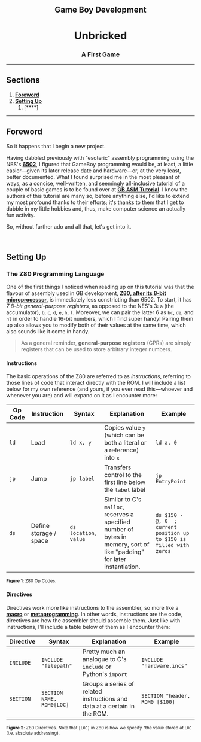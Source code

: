 <h2 align=center>Game Boy Development</h2>

<h1 align=center>Unbricked</h1>

<h3 align=center>A First Game</h3>

---

## Sections
1. [**Foreword**](#0)
2. [**Setting Up**](#1)
    1. [****]

---

<a id="0"></a>

## Foreword

So it happens that I begin a new project.

Having dabbled previously with "esoteric" assembly programming using the NES's [**6502**](https://github.com/sebastianromerocruz/game-programming-in-assembly), I figured that GameBoy programming would be, at least, a little easier—given its later release date and hardware—or, at the very least, better documented. What I found surprised me in the most pleasant of ways, as a concise, well-written, and seemingly all-inclusive tutorial of a couple of basic games is to be found over at [**GB ASM Tutorial**](https://gbdev.io/gb-asm-tutorial/index.html). I know the authors of this tutorial are many so, before anything else, I'd like to extend my most profound thanks to their efforts; it's thanks to them that I get to dabble in my little hobbies and, thus, make computer science an actually fun activity.

So, without further ado and all that, let's get into it.

<br>

<a id="1"></a>

## Setting Up

### The Z80 Programming Language

One of the first things I noticed when reading up on this tutorial was that the flavour of assembly used in GB development, [**Z80, after its 8-bit microprocessor**](https://en.wikipedia.org/wiki/Zilog_Z80), is immediately less constricting than 6502. To start, it has _7 8-bit general-purpose registers_, as opposed to the NES's 3: `a` (the accumulator), `b`, `c`, `d`, `e`, `h`, `l`. Moreover, we can pair the latter 6 as `bc`, `de`, and `hl` in order to handle 16-bit numbers, which I find super handy! Pairing them up also allows you to modify both of their values at the same time, which also sounds like it come in handy.

> As a general reminder, **general-purpose registers** (GPRs) are simply registers that can be used to store arbitrary integer numbers.

#### Instructions

The basic operations of the Z80 are referred to as _instructions_, referring to those lines of code that interact directly with the ROM. I will include a list below for my own reference (and yours, if you ever read this—whoever and whenever you are) and will expand on it as I encounter more:

<a id="op"></a>

| Op Code | Instruction | Syntax | Explanation | Example |
|---------|-------------|--------|-------------|---------|
| `ld` | Load | `ld x, y` | Copies value `y` (which can be both a literal or a reference) into `x` | `ld a, 0` |
| `jp` | Jump | `jp label` | Transfers control to the first line below the `label` label | `jp EntryPoint` |
| `ds` | Define storage / space | `ds location, value` | Similar to C's `malloc`, reserves a specified number of bytes in memory, sort of like "padding" for later instantiation. | `ds $150 - @, 0  ; current position up to $150 is filled with zeros` |

<sub>**Figure 1**: Z80 Op Codes.</sub>

#### Directives

Directives work more like instructions to the assembler, so more like a [**macro**](https://en.wikipedia.org/wiki/Macro_(computer_science)) or [**metaprogramming**](https://en.wikipedia.org/wiki/Metaprogramming). In other words, instructions are the code, directives are how the assembler should assemble them. Just like with instructions, I'll include a table below of them as I encounter them:

<a id="dir"></a>

| Directive | Syntax | Explanation | Example |
|---------|-------------|--------|-------------|
| `INCLUDE` | `INCLUDE "filepath"` | Pretty much an analogue to C's `include` or Python's `import` | `INCLUDE "hardware.incs"` |
| `SECTION` | `SECTION NAME, ROM0[LOC]` | Groups a series of related instructions and data at a certain in the ROM. | `SECTION "header, ROM0 [$100]` |

<sub>**Figure 2**: Z80 Directives. Note that `[LOC]` in Z80 is how we specify "the value stored at `LOC` (i.e. absolute addressing).</sub>